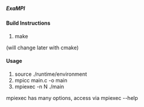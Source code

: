 ##### ExaMPI

#### Build Instructions
1. make

(will change later with cmake)

#### Usage
1. source ./runtime/environment
2. mpicc main.c -o main
3. mpiexec -n N ./main

mpiexec has many options, access via mpiexec --help
